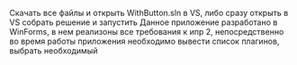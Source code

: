 Скачать все файлы и открыть WithButton.sln в VS,
либо сразу открыть в VS
собрать решение и запустить
Данное приложение разработано в WinForms, в нем реализоны все требования к ипр 2,
непосредственно во время работы приложения необходимо вывести список плагинов,
выбрать необходимый

